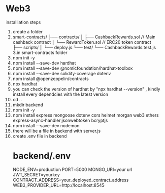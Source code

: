 # Web3
installlation steps 
1. create a folder
2. smart-contracts/
├── contracts/
│   ├── CashbackRewards.sol    // Main cashback contract
│   └── RewardToken.sol        // ERC20 token contract
├── scripts/
│   └── deploy.js
└── test/
    └── CashbackRewards.test.js
3.in smart-contracts folder
  1. npm init -y
  2. npm install --save-dev hardhat
  3. npm install --save-dev @nomicfoundation/hardhat-toolbox
  4. npm install --save-dev solidity-coverage dotenv
  5. npm install @openzeppelin/contracts
  6. npx hardhat
4. you can check the version of hardhat by "npx hardhat --version" , kindly install every dependcies with the latest version
5. cd ..
6. mkdir backend
7. npm init -y
8. npm install express mongoose dotenv cors helmet morgan web3 ethers express-async-handler 
   jsonwebtoken bcryptjs
9. npm install --save-dev nodemon
10. there will be a file in backend with server.js
11. create .env file in backend
     # backend/.env
    NODE_ENV=production
    PORT=5000
    MONGO_URI=your url
    JWT_SECRET=yourkey
    CONTRACT_ADDRESS=your_deployed_contract_address
    WEB3_PROVIDER_URL=http://localhost:8545
  
     
